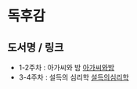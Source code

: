 # 독후감

## 도서명 / 링크
* 1-2주차 : 아가씨와 밤
            [아가씨와밤](https://github.com/lafamila/Custom/blob/main/Week1-2.md, "1-2주차")
* 3-4주차 : 설득의 심리학
          [설득의심리학](https://github.com/lafamila/Custom/blob/main/Week3-4.md, "3주차")

